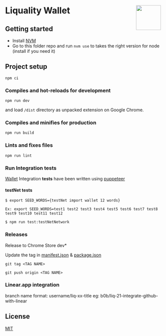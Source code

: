 # Liquality Wallet <img align="right" src="https://raw.githubusercontent.com/liquality/chainabstractionlayer/master/liquality-logo.png" height="80px" />

## Getting started
- Install [NVM](https://github.com/nvm-sh/nvm#installing-and-updating)
- Go to this folder repo and run `nvm use` to takes the right version for node (install if you need it)

## Project setup
```
npm ci
```

### Compiles and hot-reloads for development
```
npm run dev
```

and load `/dist` directory as unpacked extension on Google Chrome.

### Compiles and minifies for production
```
npm run build
```

### Lints and fixes files
```
npm run lint
```

### Run Integration __tests__

[Wallet](https://liquality.io/wallet.html) Integration __tests__ have been written using [puppeteer](https://developers.google.com/web/tools/puppeteer)

#### testNet __tests__
```
$ export SEED_WORDS={testNet import wallet 12 words}

Ex: export SEED_WORDS=test1 test2 test3 test4 test5 test6 test7 test8 test9 test10 test11 test12

$ npm run test:testNetNetwork
```

### Releases

Release to Chrome Store dev*

Update the tag in [manifest.json](src/manifest.json) & [package.json](package.json)

```shell
git tag <TAG NAME>
```

```shell
git push origin <TAG NAME>
```

### Linear.app integration
branch name format: username/liq-xx-title
eg: b0b/liq-21-integrate-github-with-linear


## License

[MIT](./LICENSE.md)
